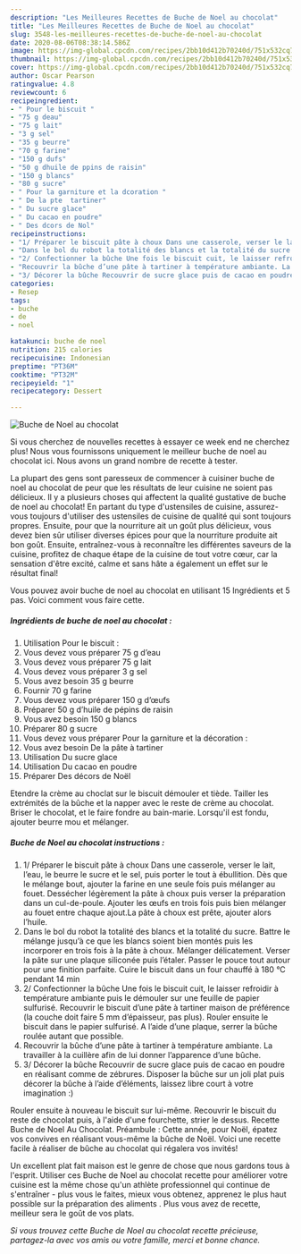```yaml
---
description: "Les Meilleures Recettes de Buche de Noel au chocolat"
title: "Les Meilleures Recettes de Buche de Noel au chocolat"
slug: 3548-les-meilleures-recettes-de-buche-de-noel-au-chocolat
date: 2020-08-06T08:38:14.586Z
image: https://img-global.cpcdn.com/recipes/2bb10d412b70240d/751x532cq70/buche-de-noel-au-chocolat-photo-principale-de-la-recette.jpg
thumbnail: https://img-global.cpcdn.com/recipes/2bb10d412b70240d/751x532cq70/buche-de-noel-au-chocolat-photo-principale-de-la-recette.jpg
cover: https://img-global.cpcdn.com/recipes/2bb10d412b70240d/751x532cq70/buche-de-noel-au-chocolat-photo-principale-de-la-recette.jpg
author: Oscar Pearson
ratingvalue: 4.8
reviewcount: 6
recipeingredient:
- " Pour le biscuit "
- "75 g deau"
- "75 g lait"
- "3 g sel"
- "35 g beurre"
- "70 g farine"
- "150 g dufs"
- "50 g dhuile de ppins de raisin"
- "150 g blancs"
- "80 g sucre"
- " Pour la garniture et la dcoration "
- " De la pte  tartiner"
- " Du sucre glace"
- " Du cacao en poudre"
- " Des dcors de Nol"
recipeinstructions:
- "1/ Préparer le biscuit pâte à choux Dans une casserole, verser le lait, l’eau, le beurre le sucre et le sel, puis porter le tout à ébullition. Dès que le mélange bout, ajouter la farine en une seule fois puis mélanger au fouet. Dessécher légèrement la pâte à choux puis verser la préparation dans un cul-de-poule. Ajouter les œufs en trois fois puis bien mélanger au fouet entre chaque ajout.La pâte à choux est prête, ajouter alors l’huile."
- "Dans le bol du robot la totalité des blancs et la totalité du sucre. Battre le mélange jusqu’à ce que les blancs soient bien montés puis les incorporer en trois fois à la pâte à choux. Mélanger délicatement. Verser la pâte sur une plaque siliconée puis l’étaler. Passer le pouce tout autour pour une finition parfaite. Cuire le biscuit dans un four chauffé à 180 °C pendant 14 min"
- "2/ Confectionner la bûche Une fois le biscuit cuit, le laisser refroidir à température ambiante puis le démouler sur une feuille de papier sulfurisé. Recouvrir le biscuit d’une pâte à tartiner maison de préférence (la couche doit faire 5 mm d’épaisseur, pas plus). Rouler ensuite le biscuit dans le papier sulfurisé. A l’aide d’une plaque, serrer la bûche roulée autant que possible."
- "Recouvrir la bûche d’une pâte à tartiner à température ambiante. La travailler à la cuillère afin de lui donner l’apparence d’une bûche."
- "3/ Décorer la bûche Recouvrir de sucre glace puis de cacao en poudre en réalisant comme de zébrures. Disposer la bûche sur un joli plat puis décorer la bûche à l’aide d’éléments, laissez libre court à votre imagination :)"
categories:
- Resep
tags:
- buche
- de
- noel

katakunci: buche de noel 
nutrition: 215 calories
recipecuisine: Indonesian
preptime: "PT36M"
cooktime: "PT32M"
recipeyield: "1"
recipecategory: Dessert

---
```



![Buche de Noel au chocolat](https://img-global.cpcdn.com/recipes/2bb10d412b70240d/751x532cq70/buche-de-noel-au-chocolat-photo-principale-de-la-recette.jpg)

Si vous cherchez de nouvelles recettes à essayer ce week end ne cherchez plus! Nous vous fournissons uniquement le meilleur buche de noel au chocolat ici. Nous avons un grand nombre de recette à tester.

La plupart des gens sont paresseux de commencer à cuisiner buche de noel au chocolat de peur que les résultats de leur cuisine ne soient pas délicieux. Il y a plusieurs choses qui affectent la qualité gustative de buche de noel au chocolat! En partant du type d'ustensiles de cuisine, assurez-vous toujours d'utiliser des ustensiles de cuisine de qualité qui sont toujours propres. Ensuite, pour que la nourriture ait un goût plus délicieux, vous devez bien sûr utiliser diverses épices pour que la nourriture produite ait bon goût. Ensuite, entraînez-vous à reconnaître les différentes saveurs de la cuisine, profitez de chaque étape de la cuisine de tout votre cœur, car la sensation d'être excité, calme et sans hâte a également un effet sur le résultat final!

<!--inarticleads1-->

Vous pouvez avoir buche de noel au chocolat en utilisant 15 Ingrédients et 5 pas. Voici comment vous faire cette.

##### Ingrédients de buche de noel au chocolat :

1. Utilisation  Pour le biscuit :
1. Vous devez vous préparer 75 g d’eau
1. Vous devez vous préparer 75 g lait
1. Vous devez vous préparer 3 g sel
1. Vous avez besoin 35 g beurre
1. Fournir 70 g farine
1. Vous devez vous préparer 150 g d’œufs
1. Préparer 50 g d’huile de pépins de raisin
1. Vous avez besoin 150 g blancs
1. Préparer 80 g sucre
1. Vous devez vous préparer  Pour la garniture et la décoration :
1. Vous avez besoin  De la pâte à tartiner
1. Utilisation  Du sucre glace
1. Utilisation  Du cacao en poudre
1. Préparer  Des décors de Noël


Etendre la crème au choclat sur le biscuit démouler et tiède. Tailler les extrémités de la bûche et la napper avec le reste de crème au chocolat. Briser le chocolat, et le faire fondre au bain-marie. Lorsqu&#39;il est fondu, ajouter beurre mou et mélanger. 

<!--inarticleads2-->

##### Buche de Noel au chocolat instructions :

1. 1/ Préparer le biscuit pâte à choux Dans une casserole, verser le lait, l’eau, le beurre le sucre et le sel, puis porter le tout à ébullition. Dès que le mélange bout, ajouter la farine en une seule fois puis mélanger au fouet. Dessécher légèrement la pâte à choux puis verser la préparation dans un cul-de-poule. Ajouter les œufs en trois fois puis bien mélanger au fouet entre chaque ajout.La pâte à choux est prête, ajouter alors l’huile.
1. Dans le bol du robot la totalité des blancs et la totalité du sucre. Battre le mélange jusqu’à ce que les blancs soient bien montés puis les incorporer en trois fois à la pâte à choux. Mélanger délicatement. Verser la pâte sur une plaque siliconée puis l’étaler. Passer le pouce tout autour pour une finition parfaite. Cuire le biscuit dans un four chauffé à 180 °C pendant 14 min
1. 2/ Confectionner la bûche Une fois le biscuit cuit, le laisser refroidir à température ambiante puis le démouler sur une feuille de papier sulfurisé. Recouvrir le biscuit d’une pâte à tartiner maison de préférence (la couche doit faire 5 mm d’épaisseur, pas plus). Rouler ensuite le biscuit dans le papier sulfurisé. A l’aide d’une plaque, serrer la bûche roulée autant que possible.
1. Recouvrir la bûche d’une pâte à tartiner à température ambiante. La travailler à la cuillère afin de lui donner l’apparence d’une bûche.
1. 3/ Décorer la bûche Recouvrir de sucre glace puis de cacao en poudre en réalisant comme de zébrures. Disposer la bûche sur un joli plat puis décorer la bûche à l’aide d’éléments, laissez libre court à votre imagination :)


Rouler ensuite à nouveau le biscuit sur lui-même. Recouvrir le biscuit du reste de chocolat puis, à l&#39;aide d&#39;une fourchette, strier le dessus. Recette Buche de Noel Au Chocolat. Préambule : Cette année, pour Noël, épatez vos convives en réalisant vous-même la bûche de Noël. Voici une recette facile à réaliser de bûche au chocolat qui régalera vos invités! 

<!--inarticleads1-->

<p>
Un excellent plat fait maison est le genre de chose que nous gardons tous à l'esprit. Utiliser ces Buche de Noel au chocolat recette pour améliorer votre cuisine est la même chose qu'un athlète professionnel qui continue de s'entraîner - plus vous le faites, mieux vous obtenez, apprenez le plus haut possible sur la préparation des aliments . Plus vous avez de recette, meilleur sera le goût de vos plats.
</p>

<p>
<i>Si vous trouvez cette Buche de Noel au chocolat recette précieuse, partagez-la avec vos amis ou votre famille, merci et bonne chance.</i>
</p>
